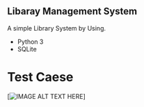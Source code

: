 ## Libaray Management System
A simple Library System by Using.
* Python 3
* SQLite

# Test Caese

[![IMAGE ALT TEXT HERE](https://ibb.co/BrzL8xk)]
